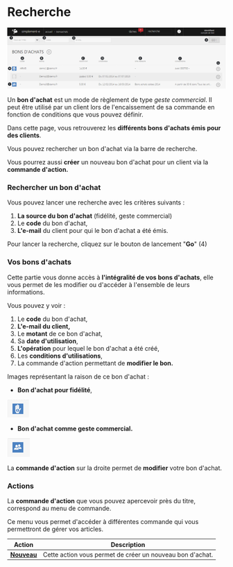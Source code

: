 # Recherche


![index-screenshotfionajoupilancom20150812090757](images/index-screenshotfionajoupilancom20150812090757.png)

Un **bon d'achat** est un mode de règlement de type _geste commercial_. Il peut être utilisé par un client lors de l'encaissement de sa commande en fonction de conditions que vous pouvez définir.

Dans cette page, vous retrouverez les **différents bons d'achats émis pour des clients**.

Vous pouvez rechercher un bon d'achat via la barre de recherche.

Vous pourrez aussi **créer** un nouveau bon d'achat pour un client via la **commande d'action.**

### Rechercher un bon d'achat

Vous pouvez lancer une recherche avec les critères suivants :

1.  **La source du bon d'achat** (fidélité, geste commercial)
2.  Le **code** du bon d'achat,
3.  **L'e-mail** du client pour qui le bon d'achat a été émis.

Pour lancer la recherche, cliquez sur le bouton de lancement "**Go**" (4)

### Vos bons d'achats

Cette partie vous donne accès à **l'intégralité de vos bons d'achats**, elle vous permet de les modifier ou d'accéder à l'ensemble de leurs informations.

Vous pouvez y voir :

1.  Le **code** du bon d'achat,
2.  **L'e-mail du client,**
3.  Le **motant** de ce bon d'achat,
4.  Sa **date d'utilisation**,
5.  **L'opération** pour lequel le bon d'achat a été créé,
6.  Les **conditions d'utilisations**,
7.  La commande d'action permettant de **modifier le bon.**

Images représentant la raison de ce bon d'achat :

- **Bon d'achat pour fidélité**,

![index-0](images/index-0.png)

- **Bon d'achat comme geste commercial.**

![index-1](images/index-1.png)

La **commande d'action** sur la droite permet de **modifier** votre bon d'achat.

### Actions

La **commande d'action** que vous pouvez apercevoir près du titre, correspond au menu de commande.

Ce menu vous permet d'accéder à différentes commande qui vous permettront de gérer vos articles.

|Action|Description|
|---|---|
|**[Nouveau](/fr-fr/office/gestion-commerciale/commercial/bonsdachats/EditBonAchat.html)**| Cette action vous permet de créer un nouveau bon d'achat.|